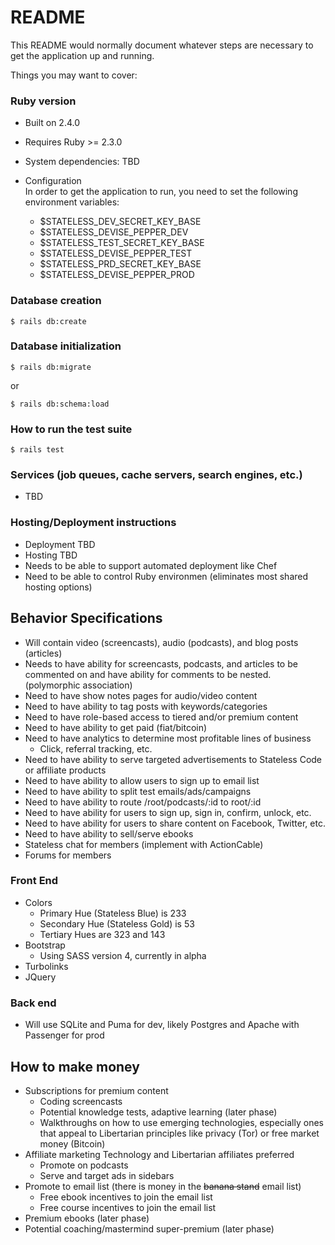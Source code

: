 # README

This README would normally document whatever steps are necessary to get the
application up and running.

Things you may want to cover:

### Ruby version
  * Built on 2.4.0
  * Requires Ruby >= 2.3.0

* System dependencies: TBD

* Configuration \
  In order to get the application to run, you need to set the following environment variables:
  * $STATELESS\_DEV\_SECRET\_KEY\_BASE
  * $STATELESS\_DEVISE\_PEPPER\_DEV
  * $STATELESS\_TEST\_SECRET\_KEY\_BASE
  * $STATELESS\_DEVISE\_PEPPER\_TEST
  * $STATELESS\_PRD\_SECRET\_KEY\_BASE
  * $STATELESS\_DEVISE\_PEPPER\_PROD

### Database creation
```
$ rails db:create
```

### Database initialization
```
$ rails db:migrate
```

or

```
$ rails db:schema:load
```


### How to run the test suite

```
$ rails test
```

### Services (job queues, cache servers, search engines, etc.)

* TBD

### Hosting/Deployment instructions

* Deployment TBD
* Hosting TBD
* Needs to be able to support automated deployment like Chef
* Need to be able to control Ruby environmen (eliminates most shared hosting options)

## Behavior Specifications
  * Will contain video (screencasts), audio (podcasts), and blog posts (articles)
  * Needs to have ability for screencasts, podcasts, and articles to be commented on and have ability for comments to be nested. (polymorphic association)
  * Need to have show notes pages for audio/video content
  * Need to have ability to tag posts with keywords/categories
  * Need to have role-based access to tiered and/or premium content
  * Need to have ability to get paid (fiat/bitcoin)
  * Need to have analytics to determine most profitable lines of business
    * Click, referral tracking, etc.
  * Need to have ability to serve targeted advertisements to Stateless Code or affiliate products
  * Need to have ability to allow users to sign up to email list
  * Need to have ability to split test emails/ads/campaigns
  * Need to have ability to route /root/podcasts/:id to root/:id
  * Need to have ability for users to sign up, sign in, confirm, unlock, etc.
  * Need to have ability for users to share content on Facebook, Twitter, etc.
  * Need to have ability to sell/serve ebooks
  * Stateless chat for members (implement with ActionCable)
  * Forums for members


### Front End
  * Colors
    * Primary Hue (Stateless Blue) is 233
    * Secondary Hue (Stateless Gold) is 53
    * Tertiary Hues are 323 and 143
  * Bootstrap
    * Using SASS version 4, currently in alpha
  * Turbolinks
  * JQuery

### Back end
  * Will use SQLite and Puma for dev, likely Postgres and Apache with Passenger for prod

## How to make money
* Subscriptions for premium content
  * Coding screencasts
  * Potential knowledge tests, adaptive learning (later phase)
  * Walkthroughs on how to use emerging technologies, especially ones that appeal to Libertarian principles like privacy (Tor) or free market money (Bitcoin)
* Affiliate marketing Technology and Libertarian affiliates preferred
  * Promote on podcasts
  * Serve and target ads in sidebars
* Promote to email list (there is money in the ~~banana stand~~ email list)
  * Free ebook incentives to join the email list
  * Free course incentives to join the email list
* Premium ebooks (later phase)
* Potential coaching/mastermind super-premium (later phase)

